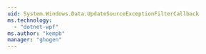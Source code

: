 ```yaml
---
uid: System.Windows.Data.UpdateSourceExceptionFilterCallback
ms.technology: 
  - "dotnet-wpf"
ms.author: "kempb"
manager: "ghogen"
---
```


